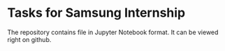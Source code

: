 # Tasks for Samsung Internship

The repository contains file in Jupyter Notebook format. It can be viewed right on github. 
